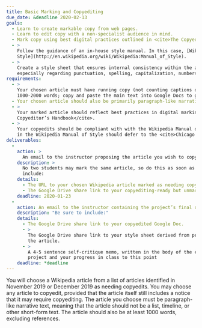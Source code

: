 ```yaml
---
title: Basic Marking and Copyediting
due_date: &deadline 2020-02-13
goals:
  - Learn to create markable copy from web pages.
  - Learn to edit copy with a non-specialist audience in mind.
  - Mark copy using best digital practices outlined in <cite>The Copyeditor’s Handbook</cite>.
  - >
    Follow the guidance of an in-house style manual. In this case, [Wikipedia’s Manual of
    Style](http://en.wikipedia.org/wiki/Wikipedia:Manual_of_Style).
  - >
    Create a style sheet that ensures internal consistency within the article you are marking,
    especially regarding punctuation, spelling, capitalization, numbers/numerals, and abbreviations.
requirements:
  - >
    Your chosen article must have running copy (not counting captions or tables) of approximately
    1000-2000 words; copy and paste the main text into Google Docs to get a rough word count
  - Your chosen article should also be primarily paragraph-like narrative content.
  - >
    Your marked article should reflect best practices in digital marking as outlined in <cite>The
    Copyeditor’s Handbook</cite>.
  - >
    Your copyedits should be compliant with with the Wikipedia Manual of Style. Matters not covered
    in the Wikipedia Manual of Style should defer to the <cite>Chicago Manual of Style</cite>, 17th ed.
deliverables:
  -
    action: >
      An email to the instructor proposing the article you wish to copyedit.
    description: >
      No two students may mark the same article, so do this as soon as possible. Your email must
      include:
    details:
      - The URL to your chosen Wikipedia article marked as needing copyedits.
      - The Google Drive share link to your copyediting-ready but unmarked Google Doc.
    deadline: 2020-01-23
  -
    action: An email to the instructor containing the project’s final deliverables.
    description: "Be sure to include:"
    details:
      - The Google Drive share link to your copyedited Google Doc.
      - >
        The Google Drive share link to your style sheet derived from problems and inconsistencies in
        the article.
      - >
        A 4-5 sentence self-critique memo, written in the body of the email itself, discussing your
        project and your progress in class to this point
    deadline: *deadline
---
```


You will choose a Wikipedia article from a list of articles identified in November 2019 or December
2019 as needing copyedits. You may choose any article to copyedit, provided that the article itself
still includes a notice that it may require copyediting. The article you choose must be
paragraph-like narrative text, meaning that the article should not be a list, timeline, or other
short-form text. The article should also be at least 1000 words, excluding references.
